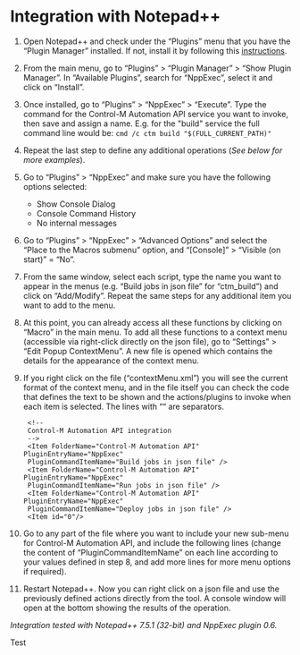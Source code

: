 # Integration with Notepad++

1. Open Notepad++ and check under the “Plugins” menu that you have the “Plugin Manager” installed. If not, install it by following this [instructions](https://bruderste.in/npp/pm/#install).

2. From the main menu, go to “Plugins” > “Plugin Manager” > “Show Plugin Manager”. In “Available Plugins”, search for “NppExec”, select it and click on “Install”.

3. Once installed, go to “Plugins” > “NppExec” > “Execute”. Type the command for the Control-M Automation API service you want to invoke,  then save and assign a name. E.g. for the "build" service the full command line would be: ```cmd /c ctm build "$(FULL_CURRENT_PATH)"```

4. Repeat the last step to define any additional operations (*See below for more examples*).

5. Go to “Plugins” > “NppExec” and make sure you have the following options selected:

   - Show Console Dialog
   - Console Command History
   - No internal messages

6. Go to “Plugins” > “NppExec” > “Advanced Options” and select the “Place to the Macros submenu” option, and “[Console]” > “Visible (on start)” = “No”.

7. From the same window, select each script, type the name you want to appear in the menus (e.g. “Build jobs in json file” for “ctm_build”) and click on “Add/Modify”. Repeat the same steps for any additional item you want to add to the menu.

8. At this point, you can already access all these functions by clicking on “Macro” in the main menu. To add all these functions to a context menu (accessible via right-click directly on the json file), go to “Settings” > “Edit Popup ContextMenu”. A new file is opened which contains the details for the appearance of the context menu.

9. If you right click on the file (“contextMenu.xml”) you will see the current format of the context menu, and in the file itself you can check the code that defines the text to be shown and the actions/plugins to invoke when each item is selected. The lines with “<Item id="0"/>“ are separators.

   ```
	<!--
	Control-M Automation API integration
    -->
    <Item FolderName="Control-M Automation API" PluginEntryName="NppExec"
    PluginCommandItemName="Build jobs in json file" />
    <Item FolderName="Control-M Automation API" PluginEntryName="NppExec"
    PluginCommandItemName="Run jobs in json file" />
    <Item FolderName="Control-M Automation API" PluginEntryName="NppExec"
    PluginCommandItemName="Deploy jobs in json file" />
    <Item id="0"/>
   ```

10. Go to any part of the file where you want to include your new sub-menu for Control-M Automation API, and include the following lines (change the content of “PluginCommandItemName” on each line according to your values defined in step 8, and add more lines for more menu options if required).

11. Restart Notepad++. Now you can right click on a json file and use the previously defined actions directly from the tool. A console window will open at the bottom showing the results of the operation.

*Integration tested with Notepad++ 7.5.1 (32-bit) and NppExec plugin 0.6.*

Test